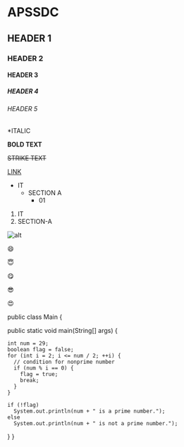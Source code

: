 # APSSDC
## HEADER 1
### HEADER 2
#### HEADER 3
##### HEADER 4
###### HEADER 5

*ITALIC 

**BOLD TEXT**

~~STRIKE TEXT~~

[LINK](adityatekkali.edu.in)

* IT
  * SECTION A
    * 01
    
1. IT
  1. SECTION-A
    
![alt](https://www.facebook.com/images/fb_icon_325x325.png)

:smile:

:innocent:

:yum:

:sunglasses:

:heart_eyes:



public class Main {

  public static void main(String[] args) {

    int num = 29;
    boolean flag = false;
    for (int i = 2; i <= num / 2; ++i) {
      // condition for nonprime number
      if (num % i == 0) {
        flag = true;
        break;
      }
    }

    if (!flag)
      System.out.println(num + " is a prime number.");
    else
      System.out.println(num + " is not a prime number.");
  }
}
